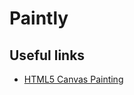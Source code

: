 Paintly
=======

## Useful links

* [HTML5 Canvas Painting](http://dev.opera.com/articles/view/html5-canvas-painting/)
